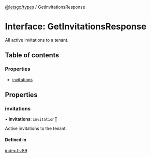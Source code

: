[@letsgo/types](../README.md) / GetInvitationsResponse

# Interface: GetInvitationsResponse

All active invitations to a tenant.

## Table of contents

### Properties

- [invitations](GetInvitationsResponse.md#invitations)

## Properties

### invitations

• **invitations**: `Invitation`[]

Active invitations to the tenant.

#### Defined in

[index.ts:89](https://github.com/47chapters/letsgo/blob/06da252/packages/types/src/index.ts#L89)
